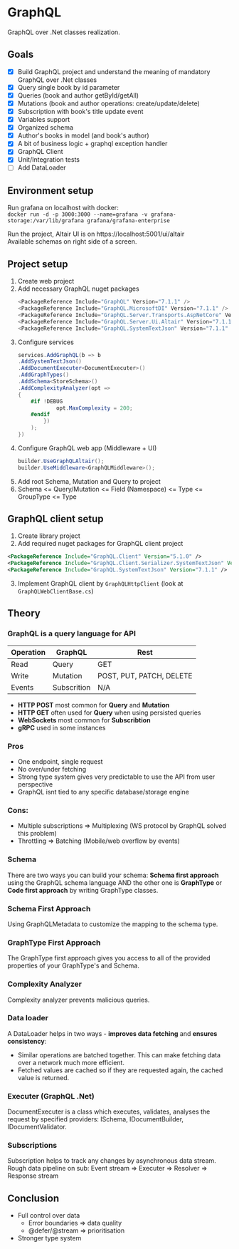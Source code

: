 # GraphQL
GraphQL over .Net classes realization.

## Goals
- [x] Build GraphQL project and understand the meaning of mandatory GraphQL over .Net classes
- [x] Query single book by id parameter
- [x] Queries (book and author getById/getAll)
- [x] Mutations (book and author operations: create/update/delete)
- [x] Subscription with book's title update event
- [x] Variables support
- [x] Organized schema
- [x] Author's books in model (and book's author)
- [x] A bit of business logic + graphql exception handler
- [x] GraphQL Client
- [x] Unit/Integration tests
- [ ] Add DataLoader

## Environment setup
Run grafana on localhost with docker:  
`docker run -d -p 3000:3000 --name=grafana -v grafana-storage:/var/lib/grafana grafana/grafana-enterprise`  

Run the project, Altair UI is on https://localhost:5001/ui/altair  
Available schemas on right side of a screen.

## Project setup
1. Create web project
2. Add necessary GraphQL nuget packages
    ```csharp
    <PackageReference Include="GraphQL" Version="7.1.1" />
    <PackageReference Include="GraphQL.MicrosoftDI" Version="7.1.1" />
    <PackageReference Include="GraphQL.Server.Transports.AspNetCore" Version="7.1.1" />
    <PackageReference Include="GraphQL.Server.Ui.Altair" Version="7.1.1" />
    <PackageReference Include="GraphQL.SystemTextJson" Version="7.1.1" />
    ```
3. Configure services
    ```csharp
    services.AddGraphQL(b => b
    .AddSystemTextJson()
    .AddDocumentExecuter<DocumentExecuter>()
    .AddGraphTypes()
    .AddSchema<StoreSchema>()
    .AddComplexityAnalyzer(opt =>
    {
        #if !DEBUG
                opt.MaxComplexity = 200;
        #endif
            })
        );
    })
    ```
4. Configure GraphQL web app (Middleware + UI)
    ```csharp
    builder.UseGraphQLAltair();
    builder.UseMiddleware<GraphQLMiddleware>();
    ```
5. Add root Schema, Mutation and Query to project
6. Schema <= Query/Mutation <= Field (Namespace) <= Type <= GroupType <= Type

## GraphQL client setup
1. Create library project
2. Add required nuget packages for GraphQL client project
  ```xml
<PackageReference Include="GraphQL.Client" Version="5.1.0" />
<PackageReference Include="GraphQL.Client.Serializer.SystemTextJson" Version="5.1.0" />
<PackageReference Include="GraphQL.SystemTextJson" Version="7.1.1" />
   ```
3. Implement GraphQL client by `GraphQLHttpClient` (look at `GraphQLWebClientBase.cs`)

## Theory
### GraphQL is a query language for API
Operation  | GraphQL     | Rest
  ---- |-------------| ------------- 
Read  | Query       | GET
Write  | Mutation    | POST, PUT, PATCH, DELETE
Events  | Subscrition | N/A


- **HTTP POST** most common for **Query** and **Mutation**
- **HTTP GET** often used for **Query** when using persisted queries
- **WebSockets** most common for **Subscribtion**
- **gRPC** used in some instances

### Pros
- One endpoint, single request
- No over/under fetching
- Strong type system gives very predictable to use the API from user perspective
- GraphQL isnt tied to any specific database/storage engine

### Cons:
- Multiple subscriptions => Multiplexing (WS protocol by GraphQL solved this problem)
- Throttling => Batching (Mobile/web overflow by events)

### Schema
There are two ways you can build your schema: **Schema first approach** using the GraphQL schema language AND the other one is **GraphType** or **Code first approach** by writing GraphType classes.

### Schema First Approach
Using GraphQLMetadata to customize the mapping to the schema type.

### GraphType First Approach
The GraphType first approach gives you access to all of the provided properties of your GraphType's and Schema.

### Complexity Analyzer
Complexity analyzer prevents malicious queries.

### Data loader
A DataLoader helps in two ways - **improves data fetching** and **ensures consistency**:
- Similar operations are batched together. This can make fetching data over a network much more efficient.
- Fetched values are cached so if they are requested again, the cached value is returned.

### Executer (GraphQL .Net)
DocumentExecuter is a class which executes, validates, analyses the request by specified providers: ISchema, IDocumentBuilder, IDocumentValidator.

### Subscriptions
Subscription helps to track any changes by asynchronous data stream.  
Rough data pipeline on sub: Event stream => Executer => Resolver => Response stream

## Conclusion
- Full control over data
  - Error boundaries => data quality
  - @defer/@stream => prioritisation
- Stronger type system